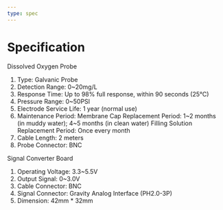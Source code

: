 ```yaml
---
type: spec
---
```


# Specification

Dissolved Oxygen Probe
1. Type: Galvanic Probe
2. Detection Range: 0~20mg/L
3. Response Time: Up to 98% full response, within 90 seconds (25℃)
4. Pressure Range: 0~50PSI
5. Electrode Service Life: 1 year (normal use)
6. Maintenance Period: Membrane Cap Replacement Period: 1~2 months (in muddy water); 4~5 months (in clean water) Filling Solution Replacement Period: Once every month
7. Cable Length: 2 meters
8. Probe Connector: BNC

Signal Converter Board
1. Operating Voltage: 3.3~5.5V
2. Output Signal: 0~3.0V
3. Cable Connector: BNC
4. Signal Connector: Gravity Analog Interface (PH2.0-3P)
5. Dimension: 42mm * 32mm
